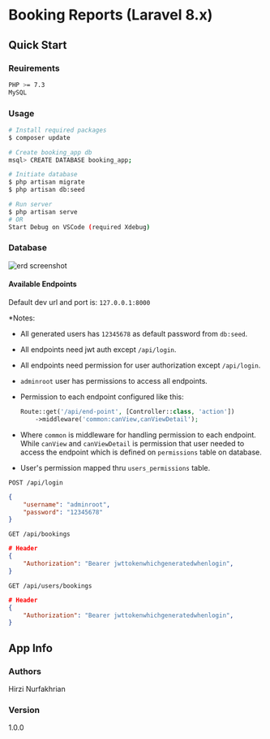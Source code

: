 # Booking Reports (Laravel 8.x)

## Quick Start

### Reuirements

```bash
PHP >= 7.3
MySQL
```

### Usage

``` bash
# Install required packages
$ composer update
```

``` bash
# Create booking_app db
msql> CREATE DATABASE booking_app;
```

``` bash
# Initiate database
$ php artisan migrate
$ php artisan db:seed
```

``` bash
# Run server
$ php artisan serve
# OR
Start Debug on VSCode (required Xdebug)
```

### Database

![erd screenshot](https://github.com/[username]/[reponame]/blob/[branch]/db.jpg?raw=true)

#### Available Endpoints

Default dev url and port is: `127.0.0.1:8000`

*Notes:
- All generated users has `12345678` as default password from `db:seed`.
- All endpoints need jwt auth except `/api/login`.
- All endpoints need permission for user authorization except `/api/login`.
- `adminroot` user has permissions to access all endpoints.
- Permission to each endpoint configured like this:

    ``` php
    Route::get('/api/end-point', [Controller::class, 'action'])
        ->middleware('common:canView,canViewDetail');
    ```

- Where `common` is middleware for handling permission to each endpoint. While `canView` and `canViewDetail` is permission that user needed to access the endpoint which is defined on `permissions` table on database.
- User's permission mapped thru `users_permissions` table.

`POST /api/login`

``` json
{
    "username": "adminroot",
    "password": "12345678"
}
```

`GET /api/bookings`
``` json
# Header
{
    "Authorization": "Bearer jwttokenwhichgeneratedwhenlogin",
}
```

`GET /api/users/bookings`
``` json
# Header
{
    "Authorization": "Bearer jwttokenwhichgeneratedwhenlogin",
}
```

## App Info

### Authors

Hirzi Nurfakhrian

### Version

1.0.0